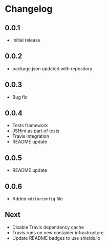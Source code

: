 # Changelog

## 0.0.1

* Initial release

## 0.0.2

* package.json updated with repository

## 0.0.3

* Bug fix

## 0.0.4

* Tests framework
* JSHint as part of tests
* Travis integration
* README update

## 0.0.5

* README update

## 0.0.6

* Added `editorconfig` file

## Next

* Disable Travis dependency cache
* Travis runs on new container infrastructure
* Update README badges to use shields.io
